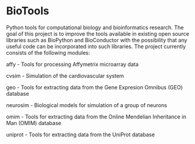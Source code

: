 BioTools
========

Python tools for computational biology and bioinformatics research. The goal of this project is to improve the tools available in existing open source libraries such as BioPython and BioConductor with the possibility that any useful code can be incorporated into such libraries. The project currently consists of the following modules:

affy - Tools for processing Affymetrix microarray data

cvsim - Simulation of the cardiovascular system

geo - Tools for extracting data from the Gene Expresion Omnibus (GEO) database

neurosim - Biological models for simulation of a group of neurons

omim - Tools for extracting data from the Online Mendelian Inheritance in Man (OMIM) database

uniprot - Tools for extracting data from the UniProt database
